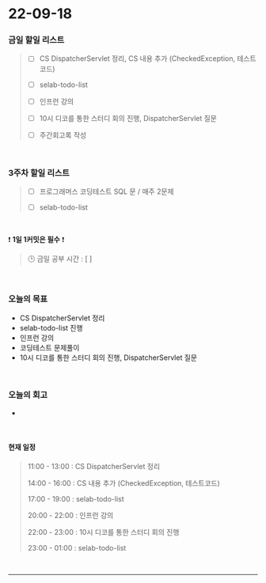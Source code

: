 # 22-09-18
 ### 금일 할일 리스트
> - [ ]  CS DispatcherServlet 정리, CS 내용 추가 (CheckedException, 테스트코드)
>
> - [ ]  selab-todo-list
>
> - [ ]  인프런 강의
>
> - [ ]  10시 디코를 통한 스터디 회의 진행, DispatcherServlet 질문
>
> - [ ]  주간회고록 작성

<br/>

### 3주차 할일 리스트  

> - [ ]  프로그래머스 코딩테스트 SQL 문 / 매주 2문제  
>
> - [ ]  selab-todo-list

<br/>

❗ **1일 1커밋은 필수** ❗
> 🕒 금일 공부 시간 :  [  ]    
  
<br/>

### 오늘의 목표
- CS DispatcherServlet 정리
- selab-todo-list 진행
- 인프런 강의
- 코딩테스트 문제풀이
- 10시 디코를 통한 스터디 회의 진행, DispatcherServlet 질문

<br>

### 오늘의 회고
- 

<br>

#### 현재 일정  
> 11:00 - 13:00 : CS DispatcherServlet 정리
>
> 14:00 - 16:00 : CS 내용 추가 (CheckedException, 테스트코드)
>
> 17:00 - 19:00 : selab-todo-list
>
> 20:00 - 22:00 : 인프런 강의
>
> 22:00 - 23:00 : 10시 디코를 통한 스터디 회의 진행
>
> 23:00 - 01:00 : selab-todo-list

<br/>

------------  